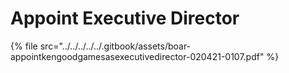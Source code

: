 # Appoint Executive Director

{% file src="../../../../../.gitbook/assets/boar-appointkengoodgamesasexecutivedirector-020421-0107.pdf" %}

